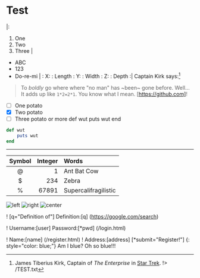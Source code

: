 # Test
|:
1. One
2. Two
3. Three
|
* ABC
* 123
* Do-re-mi
|
: X:
: Length
: Y:
: Width
: Z:
: Depth
:|
Captain Kirk says:[^1]
> To *boldly* go where where "no man" has ~been~ gone before.
Well... It adds up like `1*2=2*1`.
You know what I mean.
[https://github.com]!


- [ ] One potato
- [x] Two potato
- [ ] Three potato or more
    def wut
      puts wut
    end
``` ruby
def wut
	puts wut
end
```
---
| Symbol | Integer | Words |
|:------:| ---:    | :-----|
|@       | 1       | Ant Bat Cow |
|    $   |    234  | Zebra         |
|      %|      67891| Supercalifragilistic |
![left ](/favicon.ico)
![ right](/favicon.ico)
![ center ](/favicon.ico)

! [q="Definition of"] Definition:[q] (https://google.com/search)

! Username:[user] Password:[*pwd] (/login.html)

! Name:[name] (/register.html)
! Address:[address] [*submit="Register!"]
{: style="color: blue;"}
Am I blue?
Oh so blue!!!
[^1]: James Tiberius Kirk, Captain of _The Enterprise_  in [Star Trek](https://en.wikipedia.org/wiki/Star_Trek).
!> /TEST.txt
